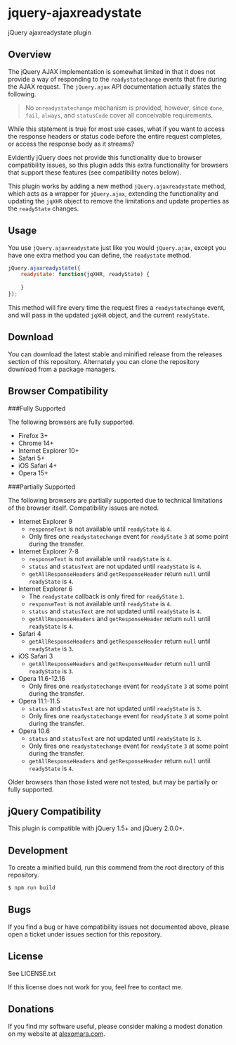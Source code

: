 jquery-ajaxreadystate
=====================

jQuery ajaxreadystate plugin

Overview
--------

The jQuery AJAX implementation is somewhat limited in that it does not provide a way of responding to the `readystatechange` events that fire during the AJAX request. The `jQuery.ajax` API documentation actually states the following.

> No `onreadystatechange` mechanism is provided, however, since `done`, `fail`, `always`, and `statusCode` cover all conceivable requirements.

While this statement is true for most use cases, what if you want to access the response headers or status code before the entire request completes, or access the response body as it streams?

Evidently jQuery does not provide this functionality due to browser compatibility issues, so this plugin adds this extra functionality for browsers that support these features (see compatibility notes below).

This plugin works by adding a new method `jQuery.ajaxreadystate` method, which acts as a wrapper for `jQuery.ajax`, extending the functionality and updating the `jqXHR` object to remove the limitations and update properties as the `readyState` changes.

Usage
-----

You use `jQuery.ajaxreadystate` just like you would `jQuery.ajax`, except you have one extra method you can define, the `readystate` method.

```js
jQuery.ajaxreadystate({
	readystate: function(jqXHR, readyState) {
		
	}
});
```

This method will fire every time the request fires a `readystatechange` event, and will pass in the updated `jqXHR` object, and the current `readyState`.

Download
--------

You can download the latest stable and minified release from the releases section of this repository. Alternately you can clone the repository download from a package managers.

Browser Compatibility
---------------------

###Fully Supported

The following browsers are fully supported.

- Firefox 3+
- Chrome 14+
- Internet Explorer 10+
- Safari 5+
- iOS Safari 4+
- Opera 15+

###Partially Supported

The following browsers are partially supported due to technical limitations of the browser itself. Compatibility issues are noted.

- Internet Explorer 9
  - `responseText` is not available until `readyState` is `4`.
  - Only fires one `readystatechange` event for `readyState` `3` at some point during the transfer.
- Internet Explorer 7-8
  - `responseText` is not available until `readyState` is `4`.
  - `status` and `statusText` are not updated until `readyState` is `4`.
  - `getAllResponseHeaders` and `getResponseHeader` return `null` until `readyState` is `4`.
- Internet Explorer 6
  - The `readystate` callback is only fired for `readyState` `1`.
  - `responseText` is not available until `readyState` is `4`.
  - `status` and `statusText` are not updated until `readyState` is `4`.
  - `getAllResponseHeaders` and `getResponseHeader` return `null` until `readyState` is `4`.
- Safari 4
  - `getAllResponseHeaders` and `getResponseHeader` return `null` until `readyState` is `3`.
- iOS Safari 3
  - `getAllResponseHeaders` and `getResponseHeader` return `null` until `readyState` is `3`.
- Opera 11.6-12.16
  - Only fires one `readystatechange` event for `readyState` `3` at some point during the transfer.
- Opera 11.1-11.5
  - `status` and `statusText` are not updated until `readyState` is `3`.
  - Only fires one `readystatechange` event for `readyState` `3` at some point during the transfer.
- Opera 10.6
  - `status` and `statusText` are not updated until `readyState` is `3`.
  - Only fires one `readystatechange` event for `readyState` `3` at some point during the transfer.
  - `getAllResponseHeaders` and `getResponseHeader` return `null` until `readyState` is `4`.

Older browsers than those listed were not tested, but may be partially or fully supported.

jQuery Compatibility
--------------------

This plugin is compatible with jQuery 1.5+ and jQuery 2.0.0+.

Development
-----------

To create a minified build, run this commend from the root directory of this repository.

```bash
$ npm run build
```

Bugs
----

If you find a bug or have compatibility issues not documented above, please open a ticket under issues section for this repository.

License
-------

See LICENSE.txt

If this license does not work for you, feel free to contact me.

Donations
---------
If you find my software useful, please consider making a modest donation on my website at [alexomara.com](http://alexomara.com).
